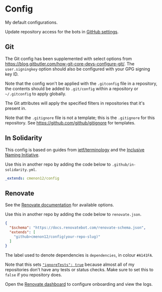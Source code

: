 # Config
My default configurations.

Update repository access for the bots in [GitHub settings](https://github.com/settings/installations).

## Git
The Git config has been supplemented with select options from https://blog.gitbutler.com/how-git-core-devs-configure-git/. The `user.signingkey` option should also be configured with your GPG signing key ID.

Note that the config won't be applied with the `.gitconfig` file in a repository, the contents should be added to `.git/config` within a repository or `~/.gitconfig` to apply globally. 

The Git attributes will apply the specified filters in repositories that it's present in.

Note that the `.gitignore` file is not a template; this is the `.gitignore` for this repository. See https://github.com/github/gitignore for templates. 

## In Solidarity
This config is based on guides from [ietf/terminology](https://github.com/ietf/terminology) and the [Inclusive Naming 
Initiative](https://www.inclusivenaming.org).

Use this in another repo by adding the code below to `.github/in-solidarity.yml`.
```yaml
_extends: cmenon12/config
```

## Renovate
See the [Renovate documentation](https://docs.renovatebot.com/configuration-options/) for available options.

Use this in another repo by adding the code below to `renovate.json`.
```json
{
  "$schema": "https://docs.renovatebot.com/renovate-schema.json",
  "extends": [
    "github>cmenon12/config(your-repo-slug)"
  ]
}
```

The label used to denote dependencies is `dependencies`, in colour `#A141FA`.

Note that this sets [`"ignoreTests": true`](https://docs.renovatebot.com/configuration-options/#ignoretests) because 
almost all of my repositories don't have any tests or status checks. Make sure to set this to `false` if you repository does.

Open the [Renovate dashboard](https://developer.mend.io/github/cmenon12) to configure onboarding and view the logs.
